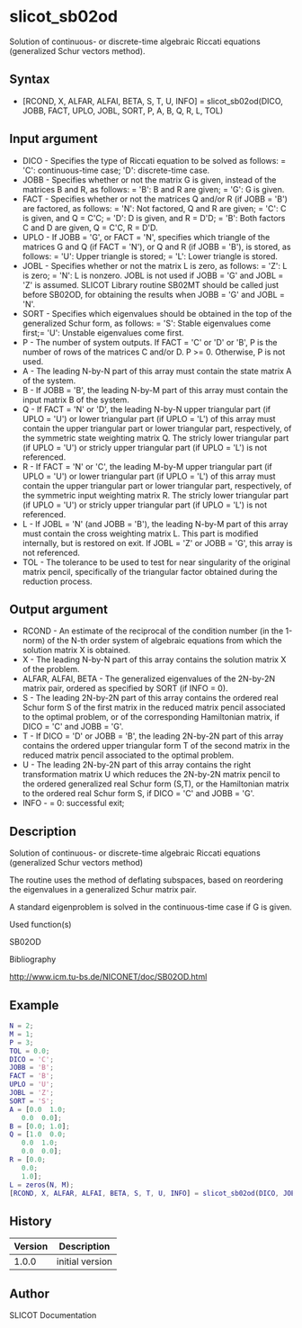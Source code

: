 

# slicot_sb02od

Solution of continuous- or discrete-time algebraic Riccati equations (generalized Schur vectors method).

## Syntax

- [RCOND, X, ALFAR, ALFAI, BETA, S, T, U, INFO] = slicot_sb02od(DICO, JOBB, FACT, UPLO, JOBL, SORT, P, A, B, Q, R, L, TOL)

## Input argument

 - DICO - Specifies the type of Riccati equation to be solved as follows: = 'C': continuous-time case; 'D': discrete-time case.
 - JOBB - Specifies whether or not the matrix G is given, instead of the matrices B and R, as follows: = 'B':  B and R are given; = 'G':  G is given.
 - FACT - Specifies whether or not the matrices Q and/or R (if JOBB = 'B') are factored, as follows: = 'N':  Not factored, Q and R are given; = 'C':  C is given, and Q = C'C; = 'D':  D is given, and R = D'D; = 'B':  Both factors C and D are given, Q = C'C, R = D'D.
 - UPLO - If JOBB = 'G', or FACT = 'N', specifies which triangle of the matrices G and Q (if FACT = 'N'), or Q and R (if JOBB = 'B'), is stored, as follows: = 'U':  Upper triangle is stored; = 'L':  Lower triangle is stored.
 - JOBL - Specifies whether or not the matrix L is zero, as follows: = 'Z':  L is zero; = 'N':  L is nonzero. JOBL is not used if JOBB = 'G' and JOBL = 'Z' is assumed. SLICOT Library routine SB02MT should be called just before SB02OD, for obtaining the results when JOBB = 'G' and JOBL = 'N'.
 - SORT - Specifies which eigenvalues should be obtained in the top of the generalized Schur form, as follows: = 'S':  Stable   eigenvalues come first;= 'U':  Unstable eigenvalues come first.
 - P - The number of system outputs. If FACT = 'C' or 'D' or 'B', P is the number of rows of the matrices C and/or D. P >= 0. Otherwise, P is not used.
 - A - The leading N-by-N part of this array must contain the state matrix A of the system.
 - B - If JOBB = 'B', the leading N-by-M part of this array must contain the input matrix B of the system.
 - Q - If FACT = 'N' or 'D', the leading N-by-N upper triangular part (if UPLO = 'U') or lower triangular part (if UPLO = 'L') of this array must contain the upper triangular part or lower triangular part, respectively, of the symmetric state weighting matrix Q. The stricly lower triangular part (if UPLO = 'U') or stricly upper triangular part (if UPLO = 'L') is not referenced.
 - R - If FACT = 'N' or 'C', the leading M-by-M upper triangular part (if UPLO = 'U') or lower triangular part (if UPLO = 'L') of this array must contain the upper triangular part or lower triangular part, respectively, of the symmetric input weighting matrix R. The stricly lower triangular part (if UPLO = 'U') or stricly upper triangular part (if UPLO = 'L') is not referenced.
 - L - If JOBL = 'N' (and JOBB = 'B'), the leading N-by-M part of this array must contain the cross weighting matrix L. This part is modified internally, but is restored on exit. If JOBL = 'Z' or JOBB = 'G', this array is not referenced.
 - TOL - The tolerance to be used to test for near singularity of the original matrix pencil, specifically of the triangular factor obtained during the reduction process.

## Output argument

 - RCOND - An estimate of the reciprocal of the condition number (in the 1-norm) of the N-th order system of algebraic equations from which the solution matrix X is obtained.
 - X - The leading N-by-N part of this array contains the solution matrix X of the problem.
 - ALFAR, ALFAI, BETA - The generalized eigenvalues of the 2N-by-2N matrix pair, ordered as specified by SORT (if INFO = 0).
 - S - The leading 2N-by-2N part of this array contains the ordered real Schur form S of the first matrix in the reduced matrix pencil associated to the optimal problem, or of the corresponding Hamiltonian matrix, if DICO = 'C' and JOBB = 'G'.
 - T - If DICO = 'D' or JOBB = 'B', the leading 2N-by-2N part of this array contains the ordered upper triangular form T of the second matrix in the reduced matrix pencil associated to the optimal problem.
 - U - The leading 2N-by-2N part of this array contains the right transformation matrix U which reduces the 2N-by-2N matrix pencil to the ordered generalized real Schur form (S,T), or the Hamiltonian matrix to the ordered real Schur form S, if DICO = 'C' and JOBB = 'G'.
 - INFO - = 0:  successful exit;

## Description


  <p>Solution of continuous- or discrete-time algebraic Riccati equations (generalized Schur vectors method)</p>
  <p>The routine uses the method of deflating subspaces, based on reordering the eigenvalues in a generalized Schur matrix pair.</p>
  <p>A standard eigenproblem is solved in the continuous-time case if G is given.</p>


Used function(s)

SB02OD

Bibliography

http://www.icm.tu-bs.de/NICONET/doc/SB02OD.html

## Example

```matlab
N = 2;
M = 1;
P = 3;
TOL = 0.0;
DICO = 'C';
JOBB = 'B';
FACT = 'B';
UPLO = 'U';
JOBL = 'Z';
SORT = 'S';
A = [0.0  1.0;
   0.0  0.0];
B = [0.0; 1.0];
Q = [1.0  0.0;
   0.0  1.0;
   0.0  0.0];
R = [0.0;
   0.0;
   1.0];
L = zeros(N, M);
[RCOND, X, ALFAR, ALFAI, BETA, S, T, U, INFO] = slicot_sb02od(DICO, JOBB, FACT, UPLO, JOBL, SORT, P, A, B, Q, R, L, TOL)
```

## History

|Version|Description|
|------|------|
|1.0.0|initial version|


## Author

SLICOT Documentation



